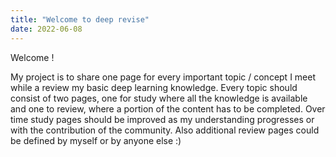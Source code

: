 ```yaml
---
title: "Welcome to deep revise"
date: 2022-06-08
---
```


Welcome !

My project is to share one page for every important topic / concept I meet while a review my basic deep learning knowledge.
Every topic should consist of two pages, one for study where all the knowledge is available and one to review, where a portion of the content has to be completed.
Over time study pages should be improved as my understanding progresses or with the contribution of the community. 
Also additional review pages could be defined by myself or by anyone else :)
